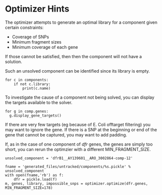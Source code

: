 # Optimizer Hints

The optimizer attempts to generate an optimal library for a component given
certain constraints:

* Coverage of SNPs
* Minimum fragment sizes
* Minimum coverage of each gene

If those cannot be satisfied, then then the component will
not have a solution.

Such an unsolved component can be identified since its library is empty.

```
for c in components:
    if not c.library:
        print(c.name)
```

To investigate the cause of a component not being solved,
you can display the targets available to the solver.

```
for g in comp.genes:
  g.display_gene_targets()
```

If there are very few targets (eg because of E. Coli offtarget filtering) you may want to ignore the gene. If there is a SNP at the beginning or end of the gene that cannot be captured, you may want to add padding.

If, as in the case of one component of _dfr_ genes, the genes are simply too short, you can rerun the optimzier with a different MIN_FRAGMENT_SIZE.

```
unsolved_component = 'dfrB1__AY139601__ARO_3002864-comp-12'

fname = 'generated_files/untracked/components/%s.pickle' % unsolved_component
with open(fname,'rb') as f:
    dfr = pickle.load(f)
m, genes, library, impossible_snps = optimizer.optimize(dfr.genes, MIN_FRAGMENT_SIZE=178)
```
